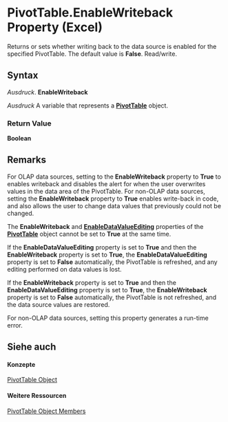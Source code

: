 
# PivotTable.EnableWriteback Property (Excel)

 Returns or sets whether writing back to the data source is enabled for the specified PivotTable. The default value is **False**. Read/write.


## Syntax

 _Ausdruck_. **EnableWriteback**

 _Ausdruck_ A variable that represents a **[PivotTable](a9c1d4a0-78a9-f9a6-6daf-91cb63e45842.md)** object.


### Return Value

 **Boolean**


## Remarks

For OLAP data sources, setting to the  **EnableWriteback** property to **True** to enables writeback and disables the alert for when the user overwrites values in the data area of the PivotTable. For non-OLAP data sources, setting the **EnableWriteback** property to **True** enables write-back in code, and also allows the user to change data values that previously could not be changed.

The  **EnableWriteback** and **[EnableDataValueEditing](57b4ed51-46d5-0d9f-d947-cdc45e523095.md)** properties of the **[PivotTable](a9c1d4a0-78a9-f9a6-6daf-91cb63e45842.md)** object cannot be set to **True** at the same time.

If the  **EnableDataValueEditing** property is set to **True** and then the **EnableWriteback** property is set to **True**, the **EnableDataValueEditing** property is set to **False** automatically, the PivotTable is refreshed, and any editing performed on data values is lost.

If the  **EnableWriteback** property is set to **True** and then the **EnableDataValueEditing** property is set to **True**, the **EnableWriteback** property is set to **False** automatically, the PivotTable is not refreshed, and the data source values are restored.

For non-OLAP data sources, setting this property generates a run-time error.


## Siehe auch


#### Konzepte


[PivotTable Object](a9c1d4a0-78a9-f9a6-6daf-91cb63e45842.md)
#### Weitere Ressourcen


[PivotTable Object Members](http://msdn.microsoft.com/library/8e8d1692-cf32-63c6-a1f6-54ddcc2a4964%28Office.15%29.aspx)